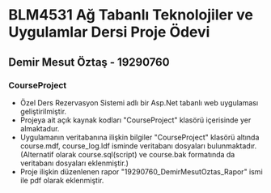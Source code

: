 # BLM4531 Ağ Tabanlı Teknolojiler ve Uygulamlar Dersi Proje Ödevi
## Demir Mesut Öztaş - 19290760 
### CourseProject
- Özel Ders Rezervasyon Sistemi adlı bir Asp.Net tabanlı web uygulaması geliştirilmiştir.
- Projeya ait açık kaynak kodları   "CourseProject" klasörü içerisinde yer almaktadur.
- Uygulamanın veritabanına ilişkin bilgiler "CourseProject" klasörü altında course.mdf, course_log.ldf isminde veritabanı dosyaları bulunmaktadır.(Alternatif olarak course.sql(script) ve course.bak formatında da veritabanı dosyaları eklenmiştir.)
- Proje ilişkin düzenlenen rapor "19290760_DemirMesutOztas_Rapor" ismi ile pdf olarak eklenmiştir.
